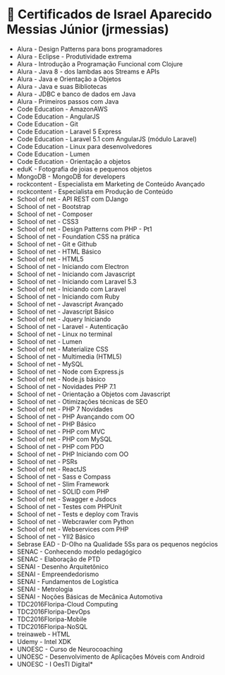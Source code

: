 # :page_with_curl: Certificados de Israel Aparecido Messias Júnior (jrmessias)

* Alura - Design Patterns para bons programadores
* Alura - Eclipse - Produtividade extrema
* Alura - Introdução a Programação Funcional com Clojure
* Alura - Java 8 - dos lambdas aos Streams e APIs
* Alura - Java e Orientação a Objetos
* Alura - Java e suas Bibliotecas
* Alura - JDBC e banco de dados em Java
* Alura - Primeiros passos com Java
* Code Education - AmazonAWS
* Code Education - AngularJS
* Code Education - Git
* Code Education - Laravel 5 Express
* Code Education - Laravel 5.1 com AngularJS (módulo Laravel)
* Code Education - Linux para desenvolvedores
* Code Education - Lumen
* Code Education - Orientação a objetos
* eduK - Fotografia de joias e pequenos objetos
* MongoDB - MongoDB for developers
* rockcontent - Especialista em Marketing de Conteúdo Avançado
* rockcontent - Especialista em Produção de Conteúdo
* School of net - API REST com DJango
* School of net - Bootstrap
* School of net - Composer
* School of net - CSS3
* School of net - Design Patterns com PHP - Pt1
* School of net - Foundation CSS na prática
* School of net - Git e Github
* School of net - HTML Básico
* School of net - HTML5
* School of net - Iniciando com Electron
* School of net - Iniciando com Javascript
* School of net - Iniciando com Laravel 5.3
* School of net - Iniciando com Laravel
* School of net - Iniciando com Ruby
* School of net - Javascript Avançado
* School of net - Javascript Básico
* School of net - Jquery Iniciando
* School of net - Laravel - Autenticação
* School of net - Linux no terminal
* School of net - Lumen
* School of net - Materialize CSS
* School of net - Multimedia (HTML5)
* School of net - MySQL
* School of net - Node com Express.js
* School of net - Node.js básico
* School of net - Novidades PHP 7.1
* School of net - Orientação a Objetos com Javascript
* School of net - Otimizações técnicas de SEO
* School of net - PHP 7 Novidades
* School of net - PHP Avançando com OO
* School of net - PHP Básico
* School of net - PHP com MVC
* School of net - PHP com MySQL
* School of net - PHP com PDO
* School of net - PHP Iniciando com OO
* School of net - PSRs
* School of net - ReactJS
* School of net - Sass e Compass
* School of net - Slim Framework
* School of net - SOLID com PHP
* School of net - Swagger e Jsdocs
* School of net - Testes com PHPUnit
* School of net - Tests e deploy com Travis
* School of net - Webcrawler com Python
* School of net - Webservices com PHP
* School of net - YII2 Básico
* Sebrase EAD - D-Olho na Qualidade 5Ss para os pequenos negócios
* SENAC - Conhecendo modelo pedagógico
* SENAC - Elaboração de PTD
* SENAI - Desenho Arquitetônico
* SENAI - Empreendedorismo
* SENAI - Fundamentos de Logística
* SENAI - Metrologia
* SENAI - Noções Básicas de Mecânica Automotiva
* TDC2016Floripa-Cloud Computing
* TDC2016Floripa-DevOps
* TDC2016Floripa-Mobile
* TDC2016Floripa-NoSQL
* treinaweb - HTML
* Udemy - Intel XDK
* UNOESC - Curso de Neurocoaching
* UNOESC - Desenvolvimento de Aplicações Móveis com Android
* UNOESC - I OesTI Digital* 